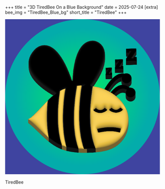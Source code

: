 +++
title = "3D TiredBee On a Blue Background"
date = 2025-07-24
[extra]
bee_img = "TiredBee_Blue_bg"
short_title = "TiredBee"
+++

<base href="/bees/">
<div class="sadBeeDisplay">
<img src = "TiredBee_Blue_bg.png">
<p>TiredBee</p>

